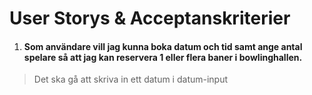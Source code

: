 # User Storys & Acceptanskriterier

1. #### Som användare vill jag kunna boka datum och tid samt ange antal spelare så att jag kan reservera 1 eller flera baner i bowlinghallen.
> Det ska gå att skriva in ett datum i datum-input
